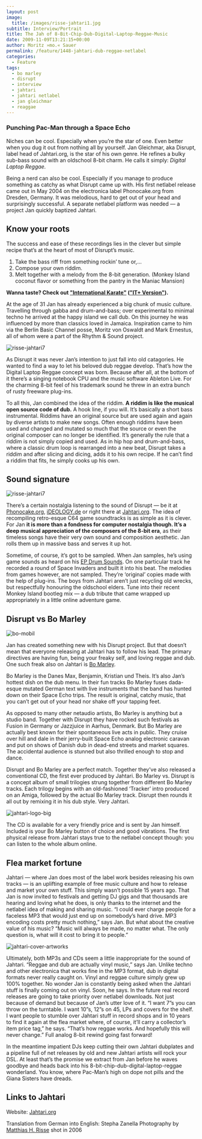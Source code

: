 ```yaml
---
layout: post
image:
  title: /images/risse-jahtari1.jpg
subtitle: Interview/Portrait
title: The Jah of 8-Bit-Chip-Dub-Digital-Laptop-Reggae-Music
date: 2009-11-09T13:21:15+00:00
author: Moritz »mo.« Sauer
permalink: /feature/1448-jahtari-dub-reggae-netlabel
categories:
  - Feature
tags:
  - bo marley
  - disrupt
  - interview
  - jahtari
  - jahtari netlabel
  - jan gleichmar
  - reaggae
---
```

### Punching Pac-Man through a Space Echo

Niches can be cool. Especially when you’re the star of one. Even better when you dug it out from nothing all by yourself. Jan Gleichmar, aka Disrupt, label head of Jahtari.org, is the star of his own genre. He refines a bulky sub-bass sound with an oldschool 8-bit charm. He calls it simply: _Digital Laptop Reggae._
<!--more-->

Being a nerd can also be cool. Especially if you manage to produce something as catchy as what Disrupt came up with. His first netlabel release came out in May 2004 on the electronica label Phonocake.org from Dresden, Germany. It was melodious, hard to get out of your head and surprisingly successful. A separate netlabel platform was needed — a project Jan quickly baptized Jahtari.

## Know your roots

The success and ease of these recordings lies in the clever but simple recipe that’s at the heart of most of Disrupt’s music.

  1. Take the bass riff from something rockin’ tune or,...
  2. Compose your own riddim.
  3. Melt together with a melody from the 8-bit generation. (Monkey Island coconut flavor or something from the pantry in the Maniac Mansion)

**Wanna taste? Check out ["International Karate"](http://www.archive.org/download/JTRNET01/JTRNET01_02.mp3) (["IT+ Version"](http://www.archive.org/download/JTRNET01/JTRNET01_01.mp3)).**

At the age of 31 Jan has already experienced a big chunk of music culture. Travelling through gabba and drum-and-bass; over experimental to minimal techno he arrived at the happy island we call dub. On this journey he was influenced by more than classics loved in Jamaica. Inspiration came to him via the Berlin Basic Channel posse, Moritz von Oswaldt and Mark Ernestus, all of whom were a part of the Rhythm & Sound project.

<img title="risse-jahtari7" src="{{ site.url }}{{ site.baseurl }}/images/risse-jahtari4.jpg">

As Disrupt it was never Jan’s intention to just fall into old catagories. He wanted to find a way to let his beloved dub reggae develop. That’s how the Digital Laptop Reggae concept was born. Because after all, at the bottom of it there’s a singing notebook CPU and the music software Ableton Live. For the charming 8-bit feel of his trademark sound he threw in an extra bunch of rusty freeware plug-ins.

To all this, Jan combined the idea of the riddim. **A riddim is like the musical open source code of dub.** A hook line, if you will. It’s basically a short bass instrumental. Riddims have an original source but are used again and again by diverse artists to make new songs. Often enough riddims have been used and changed and mutated so much that the source or even the original composer can no longer be identified. It’s generally the rule that a riddim is not simply copied and used. As in hip hop and drum-and-bass, where a classic drum loop is rearranged into a new beat, Disrupt takes a riddim and after slicing and dicing, adds it to his own recipe. If he can’t find a riddim that fits, he simply cooks up his own.

## Sound signature

<img class="alignnone size-full wp-image-1460" title="risse-jahtari7" src="{{ site.url }}{{ site.baseurl }}/images/risse-jahtari7.jpg">

There’s a certain nostalgia listening to the sound of Disrupt — be it at <a href="http://www.phonocake.org/release.php?release_id=35&lang=2" target="_blank">Phonocake.org</a>, <a href="http://www.ideology.de/archives/audio000118.php" target="_blank">iDEOLOGY.de</a> or right there at <a href="http://Jahtari.org" target="_blank">Jahtari.org</a>. The idea of recompiling retro-esque C64 game soundtracks is as simple as it is clever. For Jan **it is more than a fondness for computer nostalgia though. It’s a deep musical appreciation of the composers of the 8-bit era**, as their timeless songs have their very own sound and composition aesthetic. Jan rolls them up in massive bass and serves it up hot.

Sometime, of course, it’s got to be sampled. When Jan samples, he’s using game sounds as heard on his <a href="http://www.jahtari.org/music/JTR%20EP02.htm" target="_blank">EP Drum Sounds</a>. On one particular track he recorded a round of Space Invaders and built it into his beat. The melodies from games however, are not sampled. They’re ‘original’ copies made with the help of plug-ins. The boys from Jahtari aren’t just recycling old wrecks, but respectfully honouring the oldschool elders. Tune into their recent Monkey Island bootleg mix — a dub tribute that came wrapped up appropriately in a little online adventure game.

## Disrupt vs Bo Marley

<img class="left" title="bo-mobil" src="{{ site.url }}{{ site.baseurl }}/images/bo-mobil.jpg">

Jan has created something new with his Disrupt project. But that doesn’t mean that everyone releasing at Jahtari has to follow his lead. The primary directives are having fun, being your freaky self, and loving reggae and dub. One such freak also on Jahtari is <a href="http://www.jahtari.org/artists/bomarley.htm" target="_blank">Bo Marley</a>.

Bo Marley is the Danes Max, Benjamin, Kristian und Theis. It’s also Jan’s hottest dish on the dub menu. In their fun tracks Bo Marley fuses dada-esque mutated German text with live instruments that the band has hunted down on their Space Echo trips. The result is original, catchy music, that you can’t get out of your head nor shake off your tapping feet.

As opposed to many other netaudio artists, Bo Marley is anything but a studio band. Together with Disrupt they have rocked such festivals as Fusion in Germany or Jazzjuice in Aarhus, Denmark. But Bo Marley are actually best known for their spontaneous live acts in public. They cruise over hill and dale in their jerry-built Space Echo analog electronic caravan and put on shows of Danish dub in dead-end streets and market squares. The accidental audience is stunned but also thrilled enough to stop and dance.

Disrupt and Bo Marley are a perfect match. Together they’ve also released a conventional CD, the first ever produced by Jahtari. Bo Marley vs. Disrupt is a concept album of small trilogies strung together from different Bo Marley tracks. Each trilogy begins with an old-fashioned ‘Tracker’ intro produced on an Amiga, followed by the actual Bo Marley track. Disrupt then rounds it all out by remixing it in his dub style. Very Jahtari.

<img title="jahtari-logo-big" src="{{ site.url }}{{ site.baseurl }}/images/jahtari-logo-big.gif">

The CD is available for a very friendly price and is sent by Jan himself. Included is your Bo Marley button of choice and good vibrations. The first physical release from Jahtari stays true to the netlabel concept though: you can listen to the whole album online.

## Flea market fortune

Jahtari — where Jan does most of the label work besides releasing his own tracks — is an uplifting example of free music culture and how to release and market your own stuff. This simply wasn’t possible 15 years ago. That Jan is now invited to festivals and getting DJ gigs and that thousands are hearing and loving what he does, is only thanks to the internet and the netlabel idea of making and sharing music. “I could ever charge people for a faceless MP3 that would just end up on somebody’s hard drive. MP3 encoding costs pretty much nothing,” says Jan. But what about the creative value of his music? “Music will always be made, no matter what. The only question is, what will it cost to bring it to people.”

<img title="jahtari-cover-artworks" src="{{ site.url }}{{ site.baseurl }}/images/jahtari-cover-artworks.gif">

Ultimately, both MP3s and CDs seem a little inappropriate for the sound of Jahtari. “Reggae and dub are actually vinyl music,” says Jan. Unlike techno and other electronica that works fine in the MP3 format, dub in digital formats never really caught on. Vinyl and reggae culture simply grew up 100% together. No wonder Jan is constantly being asked when the Jahtari stuff is finally coming out on vinyl. Soon, he says. In the future real record releases are going to take priority over netlabel downloads. Not just because of demand but because of Jan’s utter love of it. “I want 7”s you can throw on the turntable. I want 10”s, 12”s on 45, LPs and covers for the shelf. I want people to stumble over Jahtari stuff in record shops and in 10 years to find it again at the flea market where, of course, it’ll carry a collector’s item price tag,” he says. “That’s how reggae works. And hopefully this will never change.” Full analog 8-bit rewind going fast forward!

In the meantime impatient DJs keep cutting their own Jahtari dubplates and a pipeline full of net releases by old and new Jahtari artists will rock your DSL. At least that’s the promise we extract from Jan before he waves goodbye and heads back into his 8-bit-chip-dub-digital-laptop-reggae wonderland. You know, where Pac-Man’s high on dope not pills and the Giana Sisters have dreads.

## Links to Jahtari

Website: [Jahtari.org](http://Jahtari.org)

Translation from German into English: Stepha Zanella
Photography by <a href="http://www.risse.org/" target="_blank">Matthias H. Risse</a> shot in 2006

